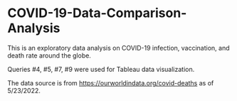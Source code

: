# COVID-19-Data-Comparison-Analysis
This is an exploratory data analysis on COVID-19 infection, vaccination, and death rate around the globe.

Queries #4, #5, #7, #9 were used for Tableau data visualization.

The data source is from https://ourworldindata.org/covid-deaths as of 5/23/2022.
